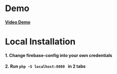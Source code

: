 # Demo
#### [Video Demo](https://drive.google.com/file/d/14ov6bOgoFFxAIA64WHBErIVCmiWavUx3/view?usp=sharing)
# Local Installation

#### 1. Change firebase-config into your own credentials

#### 2. Run `php -S localhost:8080 ` in 2 tabs
